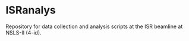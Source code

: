 # ISRanalys
Repository for data collection and analysis scripts at the ISR beamline at NSLS-II (4-id).
